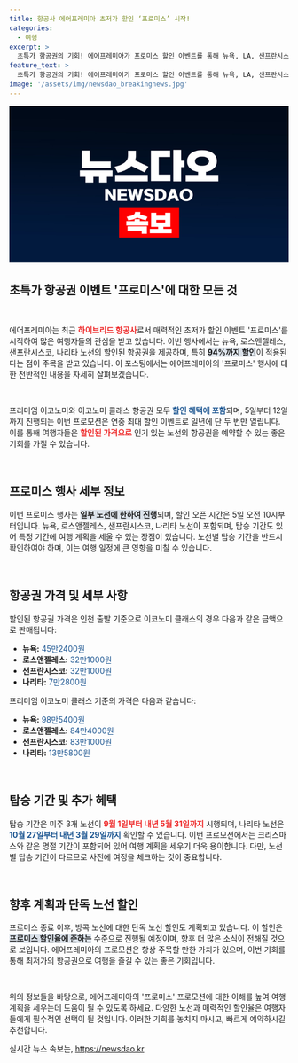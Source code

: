 ```yaml
---
title: 항공사 에어프레미아 초저가 할인 ‘프로미스’ 시작!
categories:
  - 여행
excerpt: >
  초특가 항공권의 기회! 에어프레미아가 프로미스 할인 이벤트를 통해 뉴욕, LA, 샌프란시스코, 나리타 노선을 최대 94%까지 할인판매합니다. 한정 기간 동안 여행을 떠날 절호의 찬스, 놓치지 마세요!
feature_text: >
  초특가 항공권의 기회! 에어프레미아가 프로미스 할인 이벤트를 통해 뉴욕, LA, 샌프란시스코, 나리타 노선을 최대 94%까지 할인판매합니다. 한정 기간 동안 여행을 떠날 절호의 찬스, 놓치지 마세요!
image: '/assets/img/newsdao_breakingnews.jpg'
---
```


<p><img src="/assets/img/newsdao_breakingnews.jpg" alt="cryptoinkorea 속보" /></p>

<h2 data-ke-size="size26">초특가 항공권 이벤트 '프로미스'에 대한 모든 것</h2>

<p data-ke-size="size16">&nbsp;</p>

<p>에어프레미아는 최근 <b><span style="color: #ee2323;">하이브리드 항공사</span></b>로서 매력적인 초저가 할인 이벤트 '프로미스'를 시작하여 많은 여행자들의 관심을 받고 있습니다. 이번 행사에서는 뉴욕, 로스앤젤레스, 샌프란시스코, 나리타 노선의 할인된 항공권을 제공하며, 특히 <b><span style="background-color: #21538527;">94%까지 할인</span></b>이 적용된다는 점이 주목을 받고 있습니다. 이 포스팅에서는 에어프레미아의 '프로미스' 행사에 대한 전반적인 내용을 자세히 살펴보겠습니다.</p>

<p data-ke-size="size16">&nbsp;</p>

<p>프리미엄 이코노미와 이코노미 클래스 항공권 모두 <b><span style="color: #1a5490;">할인 혜택에 포함</span></b>되며, 5일부터 12일까지 진행되는 이번 프로모션은 연중 최대 할인 이벤트로 일년에 단 두 번만 열립니다. 이를 통해 여행자들은 <b><span style="color: #ee2323;">할인된 가격으로</span></b> 인기 있는 노선의 항공권을 예약할 수 있는 좋은 기회를 가질 수 있습니다.</p>

<p data-ke-size="size16">&nbsp;</p>

<h2 data-ke-size="size26">프로미스 행사 세부 정보</h2>

<p>이번 프로미스 행사는 <b><span style="background-color: #21538527;">일부 노선에 한하여 진행</span></b>되며, 할인 오픈 시간은 5일 오전 10시부터입니다. 뉴욕, 로스앤젤레스, 샌프란시스코, 나리타 노선이 포함되며, 탑승 기간도 있어 특정 기간에 여행 계획을 세울 수 있는 장점이 있습니다. 노선별 탑승 기간을 반드시 확인하여야 하며, 이는 여행 일정에 큰 영향을 미칠 수 있습니다.</p>

<p data-ke-size="size16">&nbsp;</p>

<h2 data-ke-size="size26">항공권 가격 및 세부 사항</h2>

<p>할인된 항공권 가격은 인천 출발 기준으로 이코노미 클래스의 경우 다음과 같은 금액으로 판매됩니다:</p>

<ul>
    <li><b>뉴욕:</b> <span style="color: #1a5490;">45만2400원</span></li>
    <li><b>로스앤젤레스:</b> <span style="color: #1a5490;">32만1000원</span></li>
    <li><b>샌프란시스코:</b> <span style="color: #1a5490;">32만1000원</span></li>
    <li><b>나리타:</b> <span style="color: #1a5490;">7만2800원</span></li>
</ul>

<p>프리미엄 이코노미 클래스 기준의 가격은 다음과 같습니다:</p>

<ul>
    <li><b>뉴욕:</b> <span style="color: #1a5490;">98만5400원</span></li>
    <li><b>로스앤젤레스:</b> <span style="color: #1a5490;">84만4000원</span></li>
    <li><b>샌프란시스코:</b> <span style="color: #1a5490;">83만1000원</span></li>
    <li><b>나리타:</b> <span style="color: #1a5490;">13만5800원</span></li>
</ul>

<p data-ke-size="size16">&nbsp;</p>

<h2 data-ke-size="size26">탑승 기간 및 추가 혜택</h2>

<p>탑승 기간은 미주 3개 노선이 <b><span style="color: #ee2323;">9월 1일부터 내년 5월 31일까지</span></b> 시행되며, 나리타 노선은 <b><span style="color: #1a5490;">10월 27일부터 내년 3월 29일까지</span></b> 확인할 수 있습니다. 이번 프로모션에서는 크리스마스와 같은 명절 기간이 포함되어 있어 여행 계획을 세우기 더욱 용이합니다. 다만, 노선별 탑승 기간이 다르므로 사전에 여정을 체크하는 것이 중요합니다.</p>

<p data-ke-size="size16">&nbsp;</p>

<h2 data-ke-size="size26">향후 계획과 단독 노선 할인</h2>

<p>프로미스 종료 이후, 방콕 노선에 대한 단독 노선 할인도 계획되고 있습니다. 이 할인은 <b><span style="background-color: #21538527;">프로미스 할인율에 준하는</span></b> 수준으로 진행될 예정이며, 향후 더 많은 소식이 전해질 것으로 보입니다. 에어프레미아의 프로모션은 항상 주목할 만한 가치가 있으며, 이번 기회를 통해 최저가의 항공권으로 여행을 즐길 수 있는 좋은 기회입니다.</p>

<p data-ke-size="size16">&nbsp;</p>

<p>위의 정보들을 바탕으로, 에어프레미아의 '프로미스' 프로모션에 대한 이해를 높여 여행 계획을 세우는데 도움이 될 수 있도록 하세요. 다양한 노선과 매력적인 할인율은 여행자들에게 필수적인 선택이 될 것입니다. 이러한 기회를 놓치지 마시고, 빠르게 예약하시길 추천합니다.</p>
실시간 뉴스 속보는, <a href="https://newsdao.kr" rel="dofollow">https://newsdao.kr</a>


